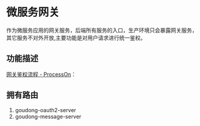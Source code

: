 # 微服务网关

作为微服务应用的网关服务，后端所有服务的入口，生产环境只会暴露网关服务，其它服务不对外开放,主要功能是对用户请求进行统一鉴权。

## 功能描述

[网关鉴权流程 - ProcessOn](https://www.processon.com/diagraming/611cb4515653bb1367b2d0dd)：



## 拥有路由

1. goudong-oauth2-server
2. goudong-message-server

